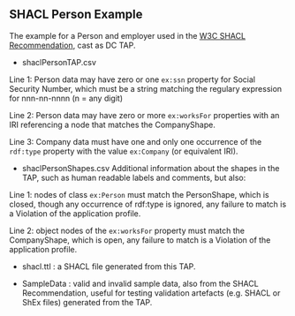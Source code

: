 ## SHACL Person Example
The example for a Person and employer used in the [W3C SHACL Recommendation](https://www.w3.org/TR/shacl/), cast as DC TAP.

* shaclPersonTAP.csv

Line 1: Person data may have zero or one `ex:ssn` property for Social Security Number, which must be a string matching the regulary expression for nnn-nn-nnnn (n = any digit)

Line 2: Person data may have zero or more `ex:worksFor` properties with an IRI referencing a node that matches the CompanyShape.

Line 3: Company data must have one and only one occurrence of the `rdf:type` property with the value `ex:Company` (or equivalent IRI).

* shaclPersonShapes.csv
Additional information about the shapes in the TAP, such as human readable labels and comments, but also:

Line 1: nodes of class `ex:Person` must match the PersonShape, which is closed, though any occurrence of rdf:type is ignored, any failure to match is a Violation of the application profile.

Line 2:  object nodes of the `ex:worksFor` property must match the CompanyShape, which is open, any failure to match is a Violation of the application profile.

* shacl.ttl : a SHACL file generated from this TAP.

* SampleData : valid and invalid sample data, also from the SHACL Recommendation, useful for testing validation artefacts (e.g. SHACL or ShEx files) generated from the TAP.
